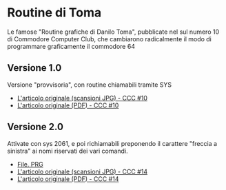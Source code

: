 # Routine di Toma

Le famose "Routine grafiche di Danilo Toma", pubblicate nel sul numero 10 di Commodore Computer Club, che cambiarono radicalmente il modo di programmare graficamente il commodore 64

## Versione 1.0

Versione "provvisoria", con routine chiamabili tramite SYS

- [L'articolo originale (scansioni JPG) - CCC #10](https://ready64.org/ccc/pagina.php?ccc=10&pag=051.jpg)
- [L'articolo originale (PDF) - CCC #10](https://archive.org/details/Commodore-Computer-Club-10/page/n49/mode/2up)


## Versione 2.0

Attivate con sys 2061, e poi richiamabili preponendo il carattere "freccia a sinistra" ai nomi riservati dei vari comandi.

- [File. PRG](https://github.com/jumpjack/c64_c128_legacy/blob/main/programs/C64/graphics/toma%20routines.prg)
- [L'articolo originale (scansioni JPG) - CCC #14](https://ready64.org/ccc/pagina.php?ccc=14&pag=051.jpg)
- [L'articolo originale (PDF) - CCC #14](https://archive.org/details/Commodore-Computer-Club-14/page/n49/mode/2up)
